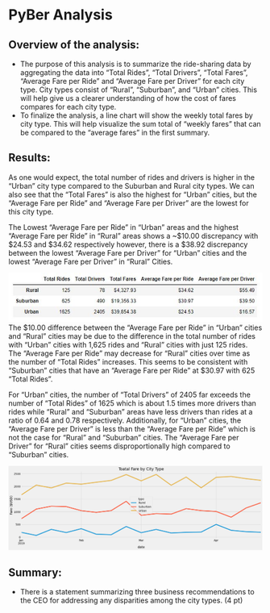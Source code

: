 # PyBer Analysis
## Overview of the analysis:
- The purpose of this analysis is to summarize the ride-sharing data by aggregating the data into “Total Rides”, “Total Drivers”, “Total Fares”, “Average Fare per Ride” and “Average Fare per Driver” for each city type.  City types consist of “Rural”, “Suburban”, and “Urban” cities.  This will help give us a clearer understanding of how the cost of fares compares for each city type.
- To finalize the analysis, a line chart will show the weekly total fares by city type.  This will help visualize the sum total of “weekly fares”  that can be compared to the “average fares” in the first summary.

## Results:
As one would expect, the total number of rides and drivers is higher in the “Urban” city type compared to the Suburban and Rural city types.   We can also see that the “Total Fares” is also the highest for “Urban” cities, but the “Average Fare per Ride” and “Average Fare per Driver” are the lowest for this city type.  

The Lowest “Average Fare per Ride” in “Urban” areas and the highest “Average Fare per Ride” in “Rural” areas shows a ~$10.00 discrepancy with $24.53 and $34.62 respectively however, there is a $38.92 discrepancy between the lowest “Average Fare per Driver” for “Urban” cities and the lowest “Average Fare per Driver” in “Rural” Cities.

![This is an image](/analysis/summary.JPG)
The $10.00 difference between the “Average Fare per Ride” in “Urban” cities and “Rural” cities may be due to the difference in the total number of rides with “Urban” cities with 1,625 rides and “Rural” cities with just 125 rides.  The “Average Fare per Ride” may decrease for “Rural” cities over time as the number of “Total Rides” increases. This seems to be consistent with “Suburban” cities that have an “Average Fare per Ride” at $30.97 with 625 “Total Rides”.

For “Urban” cities, the number of “Total Drivers” of 2405 far exceeds the number of “Total Rides” of 1625 which is about 1.5 times more drivers than rides while “Rural” and “Suburban” areas have less drivers than rides at a ratio of 0.64 and 0.78 respectively. Additionally, for “Urban” cities, the “Average Fare per Driver” is less than the “Average Fare per Ride” which is not the case for “Rural” and “Suburban” cities.  The “Average Fare per Driver” for “Rural” cities seems disproportionally high compared to “Suburban” cities.  


![This is an image](/analysis/PyBer_fare_summary.png)

## Summary:
- There is a statement summarizing three business recommendations to the CEO for addressing any disparities among the city types. (4 pt)
